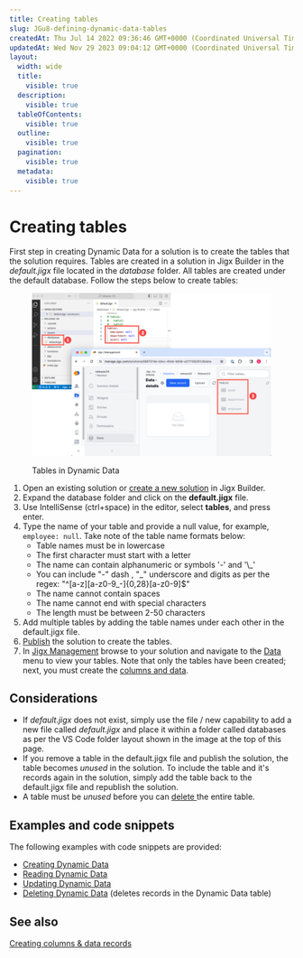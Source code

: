 ```yaml
---
title: Creating tables
slug: JGu8-defining-dynamic-data-tables
createdAt: Thu Jul 14 2022 09:36:46 GMT+0000 (Coordinated Universal Time)
updatedAt: Wed Nov 29 2023 09:04:12 GMT+0000 (Coordinated Universal Time)
layout:
  width: wide
  title:
    visible: true
  description:
    visible: true
  tableOfContents:
    visible: true
  outline:
    visible: true
  pagination:
    visible: true
  metadata:
    visible: true
---
```


# Creating tables

First step in creating Dynamic Data for a solution is to create the tables that the solution requires. Tables are created in a solution in Jigx Builder in the _default.jigx_ file located in the _database_ folder. All tables are created under the default database. Follow the steps below to create tables:

<figure><img src="../../../../.gitbook/assets/DD-tables.png" alt="Tables in Dynamic Data"><figcaption><p>Tables in Dynamic Data</p></figcaption></figure>

1. Open an existing solution or [create a new solution](../../../jigx-builder-code-editor/create-a-new-jigx-solution.md) in Jigx Builder.
2. Expand the database folder and click on the **default.jigx** file.
3. Use IntelliSense (ctrl+space) in the editor, select **tables**, and press enter.
4. Type the name of your table and provide a null value, for example, `employee: null`. Take note of the table name formats below:
   * Table names must be in lowercase
   * The first character must start with a letter
   * The name can contain alphanumeric or symbols '-' and '\\\_'
   * You can include "-" dash , "\_" underscore and digits as per the regex: "^\[a-z]\[a-z0-9\_-]{0,28}\[a-z0-9]$"
   * The name cannot contain spaces
   * The name cannot end with special characters
   * The length must be between 2-50 characters
5. Add multiple tables by adding the table names under each other in the default.jigx file.
6. [Publish](../../../jigx-builder-code-editor/publishing-a-solution.md) the solution to create the tables.
7. In [Jigx Management](<../../../../Administration/Management Overview.md>) browse to your solution and navigate to the [Data](https://docs.jigx.com/data) menu to view your tables. Note that only the tables have been created; next, you must create the [columns and data](creating-columns-_-data-records.md).

## Considerations

* If _default.jigx_ does not exist, simply use the file / new capability to add a new file called _default.jigx_ and place it within a folder called databases as per the VS Code folder layout shown in the image at the top of this page.
* If you remove a table in the default.jigx file and publish the solution, the table becomes _unused_ in the solution. To include the table and it's records again in the solution, simply add the table back to the default.jigx file and republish the solution.
* A table must be _unused_ before you can [delete ](deleting-tables.md)the entire table.

## Examples and code snippets

The following examples with code snippets are provided:

* [Creating Dynamic Data](https://docs.jigx.com/examples/readme/data-providers/dynamic-data/creating-dynamic-data)
* [Reading Dynamic Data](https://docs.jigx.com/examples/readme/data-providers/dynamic-data/reading-dynamic-data)
* [Updating Dynamic Data](https://docs.jigx.com/examples/readme/data-providers/dynamic-data/updating-dynamic-data)
* [Deleting Dynamic Data](https://docs.jigx.com/examples/readme/data-providers/dynamic-data/deleting-dynamic-data) (deletes records in the Dynamic Data table)

## See also

[Creating columns & data records](creating-columns-_-data-records.md)
